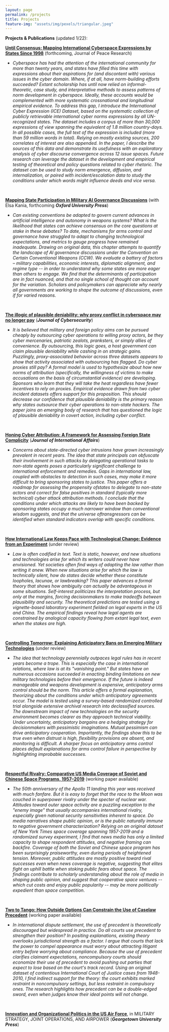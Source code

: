 ```yaml
---
layout: page
permalink: /projects
title: Projects
feature-img: "assets/img/pexels/triangular.jpeg"
---
```





<b>Projects & Publications</b> (updated 1/22):


	
<a style="font-weight:bold" href="https://ssrn.com/abstract=3731163">Until Consensus: Mapping International Cyberspace Expressions by States Since 1998</a> (forthcoming, Journal of Peace Research)
<ul>
	<li><i>Cyberspace has had the attention of the international community for more than twenty years, and states have filled this time with expressions about their aspirations for (and discontent with) various issues in the cyber domain. Where, if at all, have norm-building efforts succeeded? Extant scholarship has until now relied on informal-theoretic, case study, and interpretative methods to assess patterns of norm development in cyberspace. Ideally, these accounts would be complemented with more systematic crossnational and longitudinal empirical evidence. To address this gap, I introduce the International Cyber Expression (ICE) Dataset, based on the systematic collection of publicly retrievable international cyber norms expressions by all UN-recognized states. The dataset includes a corpus of more than 30,000 expressions of view spanning the equivalent of 1.8 million country-days. In all possible cases, the full text of the expression is included (more than 59 million words in total). Relying on mostly existing sources, 200 correlates of interest are also appended. In the paper, I describe the sources of this data and demonstrate its usefulness with an exploratory analysis of cyber discourse convergence across 12 issue spaces. Future research can leverage the dataset in the development and empirical testing of theoretical and policy questions related to cyber rhetoric. The dataset can be used to study norm emergence, diffusion, and internalization, or paired with incident/escalation data to study the conditions under which words might influence deeds and vice versa.

</i></li>
</ul><br>


<a style="font-weight:bold" href="https://papers.ssrn.com/sol3/papers.cfm?abstract_id=4038982">Mapping State Participation in Military AI Governance Discussions</a> (with Elsa Kania, forthcoming <i><b>Oxford University Press</b></i>)
<ul>
	<li><i>Can existing conventions be adapted to govern current advances in artificial intelligence and autonomy in weapons systems? What is the likelihood that states can achieve consensus on the core questions at stake in these debates? To date, mechanisms for arms control and governance have struggled to adapt to changing technological expectations, and metrics to gauge progress have remained inadequate. Drawing on original data, this chapter attempts to quantify the landscape of AI governance discussions under the Convention on Certain Conventional Weapons (CCW). We evaluate a battery of factors – military capabilities, economic interests, diplomatic alignment, and regime type -- in order to understand why some states are more eager than others to engage. We find that the determinants of participation are in fact nuanced, and that no single school of thought can account for the variation. Scholars and policymakers can appreciate why nearly all governments are working to shape the outcome of discussions, even if for varied reasons.</i></li>
</ul><br>


<a style="font-weight:bold" href="https://papers.ssrn.com/sol3/papers.cfm?abstract_id=4256802">The illogic of plausible deniability: why proxy conflict in cyberspace may no longer pay</a> (<i><b>Journal of Cybersecurity</b></i>)
<ul>
	<li><i>It is believed that military and foreign policy aims can be pursued cheaply by outsourcing cyber operations to willing proxy actors, be they cyber mercenaries, patriotic zealots, pranksters, or simply allies of convenience. By outsourcing, this logic goes, a host government can claim plausible deniability while cashing in on strategic gains. Puzzlingly, proxy-associated behavior across three datasets appears to show that activity associated with outsourcing has flagged. Do cyber proxies still pay? A formal model is used to hypothesize about how new norms of attribution (specifically, the willingness of victims to make accusations on the basis of circumstantial evidence) are developing. Sponsors who learn that they will take the heat regardless have fewer incentives to rely on proxies. Empirical evidence drawn from two cyber incident datasets offers support for this proposition. This should decrease our confidence that plausible deniability is the primary reason why states outsource their cyber operations to non-state hackers. The paper joins an emerging body of research that has questioned the logic of plausible deniability in covert action, including cyber conflict.</i></li>
</ul><br>


<a style="font-weight:bold" href="https://www.jstor.org/stable/90012607?seq=1#metadata_info_tab_contents">Honing Cyber Attribution: A Framework for Assessing Foreign State Complicity</a> (<i><b>Journal of International Affairs</b></i>)
<ul>
	<li><i>Concerns about state-directed cyber intrusions have grown increasingly prevalent in recent years. The idea that state principals can obfuscate their involvement in such attacks by delegating operational tasks to non-state agents poses a particularly significant challenge to international enforcement and remedies. Gaps in international law, coupled with obstacles to detection in such cases, may make it more difficult to bring sponsoring states to justice. This paper offers a roadmap for assessing the propensity ofstates to delegate to non-state actors and correct for false positives in standard (typically more technical) cyber attack attribution methods. I conclude that the conditions under which attacks are likely to have been backed by sponsoring states occupy a much narrower window than conventional wisdom suggests, and that the universe oftransgressors can be identified when standard indicators overlap with specific conditions.</i></li>
</ul><br>


<a style="font-weight:bold" href="">How International Law Keeps Pace with Technological Change: Evidence from an Experiment</a> (under review)
<ul>
	<li><i>Law is often codified in text. Text is static, however, and new situations and technologies arise for which its writers could never have envisioned. Yet societies often find ways of adapting the law rather than writing it anew. When new situations arise for which the law is technically silent, how do states decide whether these constitute loopholes, lacunae, or lawbreaking? This paper advances a formal theory that shows how ambiguity can actually be advantageous in some situations. Self-interest politicizes the interpretation process, but only at the margins, forcing decisionmakers to make tradeoffs between plausibility and security. The theoretical predictions are tested using a vignette-based laboratory experiment fielded on legal experts in the US and China. The empirical findings reveal how legal agents are constrained by analogical capacity flowing from extant legal text, even when the stakes are high.</i></li>
</ul><br>

<a style="font-weight:bold" href="http://dx.doi.org/10.2139/ssrn.3423080">Controlling Tomorrow: Explaining Anticipatory Bans on Emerging Military Technologies</a> (under review)
<ul>
	<li><i>The idea that technology perennially outpaces legal rules has in recent years become a trope. This is especially the case in international relations, where law is at its "vanishing point." But states have on numerous occasions succeeded in enacting binding limitations on new military technologies before their emergence. If the future is indeed manageable and weapons development is expensive, anticipatory arms control should be the norm. This article offers a formal explanation, theorizing about the conditions under which anticipatory agreements occur. The model is tested using a survey-based randomized controlled trial alongside extensive archival research into declassified sources. The downstream impact of new technologies on the security environment becomes clearer as they approach technical viability. Under uncertainty, anticipatory bargains are a hedging strategy for decisionmakers with pessimistic imaginations. Mutual pessimism can drive anticipatory cooperation. Importantly, the findings show this to be true even when distrust is high, flexibility provisions are absent, and monitoring is difficult. A sharper focus on anticipatory arms control places default explanations for arms control failure in perspective by highlighting improbable successes.</i></li>
</ul><br>





<a style="font-weight:bold" href="404">Respectful Rivalry: Comparative US Media Coverage of Soviet and Chinese Space Programs, 1957–2019</a> (working paper available)
<ul>
	<li><i>The 50th anniversary of the Apollo 11 landing this year was received with much fanfare. But it is easy to forget that the race to the Moon was couched in superpower rivalry under the specter of nuclear war. Attitudes toward outer space activity are a puzzling exception to the "enemy image" that usually accompanies international rivalry, especially given national security sensitivities inherent to space. Do media narratives shape public opinion, or is the public naturally immune to negative government characterization? Relying on an original dataset of New York Times space coverage spanning 1957-2019 and a randomized survey experiment, I find that news media has only a limited capacity to shape respondent attitudes, and negative framing can backfire. Coverage of both the Soviet and Chinese space program has been surprisingly praiseworthy, even during periods of heightened tension. Moreover, public attitudes are mostly positive toward rival successes even when news coverage is negative, suggesting that elites fight an uphill battle when stoking public fears about space. The findings contribute to scholarly understanding about the role of media in shaping public opinion, and suggest that cooperative space ventures -- which cut costs and enjoy public popularity -- may be more politically expedient than space competition.</i></li>
</ul><br>


<a style="font-weight:bold" href="404">Two to Tango: How Outside Options Can Constrain the Use of Caselaw Precedent</a> (working paper available)
<ul>
	<li><i>In international dispute settlement, the use of precedent is theoretically discouraged but widespread in practice. Do all courts use precedent to strengthen their position? In positing explanations, existing theory overlooks jurisdictional strength as a factor. I argue that courts that lack the power to compel appearance must worry about attracting litigant entry before worrying about compliance. Because the use of precedent clarifies claimant expectations, noncompulsory courts should economize their use of precedent to avoid pushing out parties that expect to lose based on the court's track record. Using an original dataset of contentious International Court of Justice cases from 1948-2010, I find indirect support for the theory: the court exhibits marked restraint in noncompulsory settings, but less restraint in compulsory ones. The research highlights how precedent can be a double-edged sword, even when judges know their ideal points will not change.</i></li>
</ul><br>


<a style="font-weight:bold" href="http://press.georgetown.edu/book/georgetown/military-strategy-joint-operations-and-airpower">Innovation and Organizational Politics in the US Air Force</a>, in MILITARY STRATEGY, JOINT OPERATIONS, AND AIRPOWER (<i><b>Georgetown University Press</b></i>)




